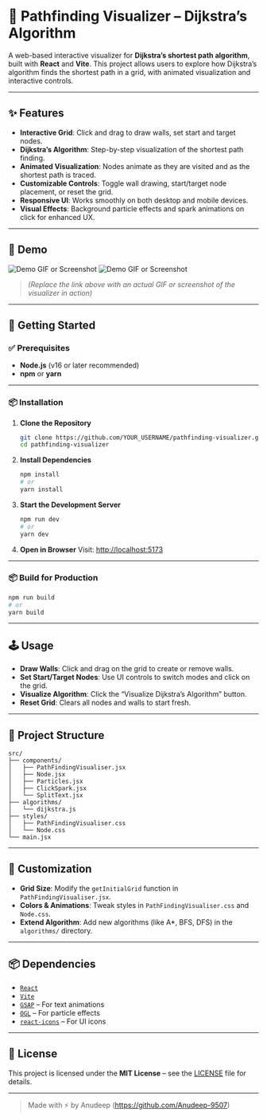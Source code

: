 # 🧭 Pathfinding Visualizer – Dijkstra’s Algorithm

A web-based interactive visualizer for **Dijkstra’s shortest path algorithm**, built with **React** and **Vite**. This project allows users to explore how Dijkstra’s algorithm finds the shortest path in a grid, with animated visualization and interactive controls.

---

## ✨ Features

- **Interactive Grid**: Click and drag to draw walls, set start and target nodes.
- **Dijkstra’s Algorithm**: Step-by-step visualization of the shortest path finding.
- **Animated Visualization**: Nodes animate as they are visited and as the shortest path is traced.
- **Customizable Controls**: Toggle wall drawing, start/target node placement, or reset the grid.
- **Responsive UI**: Works smoothly on both desktop and mobile devices.
- **Visual Effects**: Background particle effects and spark animations on click for enhanced UX.

---

## 📸 Demo

![Demo GIF or Screenshot](https://drive.google.com/file/d/17QMXVNds6T61sOpmLUtZ69gsBipWWmir/view?usp=sharing)
![Demo GIF or Screenshot](https://drive.google.com/file/d/1OHJeeFOu8WKXAnkl_E8qpo13iBsPno-E/view?usp=sharing)

> *(Replace the link above with an actual GIF or screenshot of the visualizer in action)*

---

## 🚀 Getting Started

### ✅ Prerequisites

- **Node.js** (v16 or later recommended)
- **npm** or **yarn**

---

### 📦 Installation

1. **Clone the Repository**
   ```bash
   git clone https://github.com/YOUR_USERNAME/pathfinding-visualizer.git
   cd pathfinding-visualizer
   ```

2. **Install Dependencies**
   ```bash
   npm install
   # or
   yarn install
   ```

3. **Start the Development Server**
   ```bash
   npm run dev
   # or
   yarn dev
   ```

4. **Open in Browser**
   Visit: [http://localhost:5173](http://localhost:5173)

---

### 📦 Build for Production

```bash
npm run build
# or
yarn build
```

---

## 🕹️ Usage

- **Draw Walls**: Click and drag on the grid to create or remove walls.
- **Set Start/Target Nodes**: Use UI controls to switch modes and click on the grid.
- **Visualize Algorithm**: Click the “Visualize Dijkstra’s Algorithm” button.
- **Reset Grid**: Clears all nodes and walls to start fresh.

---

## 🧩 Project Structure

```
src/
├── components/
│   ├── PathFindingVisualiser.jsx
│   ├── Node.jsx
│   ├── Particles.jsx
│   ├── ClickSpark.jsx
│   └── SplitText.jsx
├── algorithms/
│   └── dijkstra.js
├── styles/
│   ├── PathFindingVisualiser.css
│   └── Node.css
└── main.jsx
```

---

## 🔧 Customization

- **Grid Size**: Modify the `getInitialGrid` function in `PathFindingVisualiser.jsx`.
- **Colors & Animations**: Tweak styles in `PathFindingVisualiser.css` and `Node.css`.
- **Extend Algorithm**: Add new algorithms (like A*, BFS, DFS) in the `algorithms/` directory.

---

## 📦 Dependencies

- [`React`](https://reactjs.org/)
- [`Vite`](https://vitejs.dev/)
- [`GSAP`](https://greensock.com/gsap/) – For text animations
- [`OGL`](https://oframe.github.io/ogl/) – For particle effects
- [`react-icons`](https://react-icons.github.io/react-icons/) – For UI icons

---

## 📄 License

This project is licensed under the **MIT License** – see the [LICENSE](./LICENSE) file for details.

---

> Made with ⚡ by Anudeep (https://github.com/Anudeep-9507)
